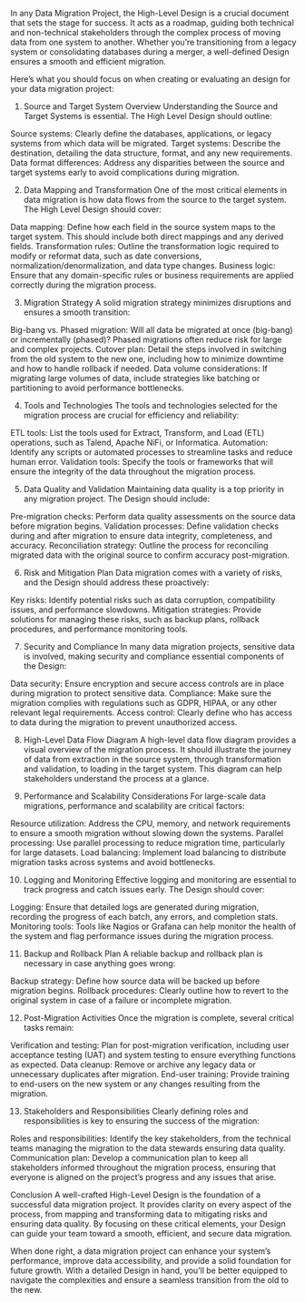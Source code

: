 In any Data Migration Project, the High-Level Design is a crucial document that sets the stage for success. It acts as a roadmap, guiding both technical and non-technical stakeholders through the complex process of moving data from one system to another. Whether you’re transitioning from a legacy system or consolidating databases during a merger, a well-defined Design ensures a smooth and efficient migration.

Here’s what you should focus on when creating or evaluating an design for your data migration project:



1. Source and Target System Overview
   Understanding the Source and Target Systems is essential. The High Level Design should outline:

Source systems: Clearly define the databases, applications, or legacy systems from which data will be migrated.
Target systems: Describe the destination, detailing the data structure, format, and any new requirements.
Data format differences: Address any disparities between the source and target systems early to avoid complications during migration.

2. Data Mapping and Transformation
   One of the most critical elements in data migration is how data flows from the source to the target system. The High Level Design should cover:

Data mapping: Define how each field in the source system maps to the target system. This should include both direct mappings and any derived fields.
Transformation rules: Outline the transformation logic required to modify or reformat data, such as date conversions, normalization/denormalization, and data type changes.
Business logic: Ensure that any domain-specific rules or business requirements are applied correctly during the migration process.

3. Migration Strategy
   A solid migration strategy minimizes disruptions and ensures a smooth transition:

Big-bang vs. Phased migration: Will all data be migrated at once (big-bang) or incrementally (phased)? Phased migrations often reduce risk for large and complex projects.
Cutover plan: Detail the steps involved in switching from the old system to the new one, including how to minimize downtime and how to handle rollback if needed.
Data volume considerations: If migrating large volumes of data, include strategies like batching or partitioning to avoid performance bottlenecks.

4. Tools and Technologies
   The tools and technologies selected for the migration process are crucial for efficiency and reliability:

ETL tools: List the tools used for Extract, Transform, and Load (ETL) operations, such as Talend, Apache NiFi, or Informatica.
Automation: Identify any scripts or automated processes to streamline tasks and reduce human error.
Validation tools: Specify the tools or frameworks that will ensure the integrity of the data throughout the migration process.

5. Data Quality and Validation
   Maintaining data quality is a top priority in any migration project. The Design should include:

Pre-migration checks: Perform data quality assessments on the source data before migration begins.
Validation processes: Define validation checks during and after migration to ensure data integrity, completeness, and accuracy.
Reconciliation strategy: Outline the process for reconciling migrated data with the original source to confirm accuracy post-migration.

6. Risk and Mitigation Plan
   Data migration comes with a variety of risks, and the Design should address these proactively:

Key risks: Identify potential risks such as data corruption, compatibility issues, and performance slowdowns.
Mitigation strategies: Provide solutions for managing these risks, such as backup plans, rollback procedures, and performance monitoring tools.

7. Security and Compliance
   In many data migration projects, sensitive data is involved, making security and compliance essential components of the Design:

Data security: Ensure encryption and secure access controls are in place during migration to protect sensitive data.
Compliance: Make sure the migration complies with regulations such as GDPR, HIPAA, or any other relevant legal requirements.
Access control: Clearly define who has access to data during the migration to prevent unauthorized access.

8. High-Level Data Flow Diagram
   A high-level data flow diagram provides a visual overview of the migration process. It should illustrate the journey of data from extraction in the source system, through transformation and validation, to loading in the target system. This diagram can help stakeholders understand the process at a glance.

9. Performance and Scalability Considerations
   For large-scale data migrations, performance and scalability are critical factors:

Resource utilization: Address the CPU, memory, and network requirements to ensure a smooth migration without slowing down the systems.
Parallel processing: Use parallel processing to reduce migration time, particularly for large datasets.
Load balancing: Implement load balancing to distribute migration tasks across systems and avoid bottlenecks.

10. Logging and Monitoring
    Effective logging and monitoring are essential to track progress and catch issues early. The Design should cover:

Logging: Ensure that detailed logs are generated during migration, recording the progress of each batch, any errors, and completion stats.
Monitoring tools: Tools like Nagios or Grafana can help monitor the health of the system and flag performance issues during the migration process.

11. Backup and Rollback Plan
    A reliable backup and rollback plan is necessary in case anything goes wrong:

Backup strategy: Define how source data will be backed up before migration begins.
Rollback procedures: Clearly outline how to revert to the original system in case of a failure or incomplete migration.

12. Post-Migration Activities
    Once the migration is complete, several critical tasks remain:

Verification and testing: Plan for post-migration verification, including user acceptance testing (UAT) and system testing to ensure everything functions as expected.
Data cleanup: Remove or archive any legacy data or unnecessary duplicates after migration.
End-user training: Provide training to end-users on the new system or any changes resulting from the migration.

13. Stakeholders and Responsibilities
    Clearly defining roles and responsibilities is key to ensuring the success of the migration:

Roles and responsibilities: Identify the key stakeholders, from the technical teams managing the migration to the data stewards ensuring data quality.
Communication plan: Develop a communication plan to keep all stakeholders informed throughout the migration process, ensuring that everyone is aligned on the project’s progress and any issues that arise.



Conclusion
A well-crafted High-Level Design  is the foundation of a successful data migration project. It provides clarity on every aspect of the process, from mapping and transforming data to mitigating risks and ensuring data quality. By focusing on these critical elements, your Design can guide your team toward a smooth, efficient, and secure data migration.

When done right, a data migration project can enhance your system’s performance, improve data accessibility, and provide a solid foundation for future growth. With a detailed Design in hand, you’ll be better equipped to navigate the complexities and ensure a seamless transition from the old to the new.

